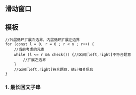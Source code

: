## 滑动窗口


## 模板

```JS
//外层循环扩展右边界，内层循环扩展左边界
for (const l = 0, r = 0 ; r < n ; r++) {
	//当前考虑的元素
	while (l <= r && check()) {//区间[left,right]不符合题意
        //扩展左边界
    }
    //区间[left,right]符合题意，统计相关信息
}
```

### 1. 最长回文子串